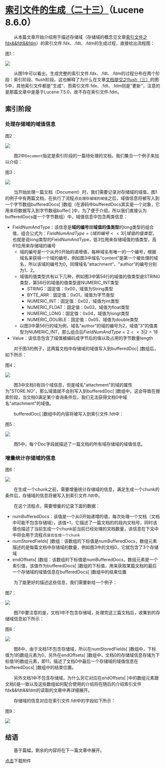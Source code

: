 # [索引文件的生成（二十三）](https://www.amazingkoala.com.cn/Lucene/Index/)（Lucene 8.6.0）

&emsp;&emsp;从本篇文章开始介绍用于描述存储域（存储域的概念见文章[索引文件之fdx&&fdt&&fdm](https://www.amazingkoala.com.cn/Lucene/suoyinwenjian/2020/1013/169.html)）的索引文件.fdx、.fdt、.fdm的生成过程，直接给出流程图：

图1：

<img src="http://www.amazingkoala.com.cn/uploads/lucene/index/索引文件的生成/索引文件的生成（二十三）/1.png">

&emsp;&emsp;从图1中可以看出，生成完整的索引文件.fdx、.fdt、.fdm的过程分布在两个阶段：索引阶段、flush阶段。这也解释了为什么在文章[文档提交之flush（三）](https://www.amazingkoala.com.cn/Lucene/Index/2019/0725/76.html)的图5中，其他索引文件都是"生成"、而索引文件.fdx、.fdt、.fdm则是"更新"，注意的是那篇文章中是基于Lucene 7.5.0，故不存在索引文件.fdm。

## 索引阶段

### 处理存储域的域值信息

图2：

<img src="http://www.amazingkoala.com.cn/uploads/lucene/index/索引文件的生成/索引文件的生成（二十三）/2.png">

&emsp;&emsp;图2中`Document`指定是索引阶段的一篇待处理的文档，我们集合一个例子来加以介绍：

图3：

<img src="http://www.amazingkoala.com.cn/uploads/lucene/index/索引文件的生成/索引文件的生成（二十三）/3.png">

&emsp;&emsp;当开始处理一篇文档（Document）时，我们需要记录对存储域的域值，图1的例子中有两篇文档，在执行了流程点`处理存储域的域值`之后，域值信息将被写入到一个字节数组bufferedDocs[ ]数组（在源码中bufferedDocs其实是一个对象，它用来将数据写入到字节数组buffer[ ]中，为了便于介绍，所以我们直接认为bufferedDocs是一个字节数组）中，域值信息中包含两类信息：

- FieldNumAndType：该信息是**域的编号**跟**域值的值类型**的long类型的组合值，组合公式为：$FieldNumAndType = (域的编号 << 3) | 域值的值类型$，也就是说long类型的FieldNumAndType，低3位用来存储域值的值类型，高61位用来存储域的编号
  - 域的编号是一个从开0开始的递增值，每种域名有唯一的一个编号，根据域名来获得一个域的编号，例如图3中域名”content“是第一个被处理的域名，所以该域的编号为0，同理域名”attachment“、"author"的编号分别为1、2。
  - 域值的值类型共有以下几种，例如图3中第54行的域值的值类型是STRING类型，第56行的域值的值类型是NUMERIC_INT类型
    - STRING：固定值：0x00，域值为String类型
    - BYTE_ARR：固定值：0x01，域值为字节类型
    - NUMERIC_INT：固定值：0x02，域值为int类型
    - NUMERIC_FLOAT：固定值：0x03，域值为float类型
    - NUMERIC_LONG：固定值：0x04，域值为longt类型
    - NUMERIC_DOUBLE：固定值：0x05，域值为double类型
  - 以图3中第56行的域为例，域名"author"的域的编号为2，域值"3"的值类型为NUMERIC_INT，那么组合后$FieldNumAndType = 2 << 3 | 2 = 18$
- Value：该信息包含了域值被编码成字节后的值以及占用的字节数量length

&emsp;&emsp;对于图3的例子，这两篇文档中存储域的域值写入到bufferedDoc[ ]数组后，如下所示：

图4：

<img src="http://www.amazingkoala.com.cn/uploads/lucene/index/索引文件的生成/索引文件的生成（二十三）/4.png">

&emsp;&emsp;图3中文档0有四个域信息，但是域名"attachment"的域的属性为"STORE.NO"，那么域值就不会别写入到bufferedDoc[ ]数组中，这会导致在搜索阶段，当文档0满足某个查询条件后，我们无法获得文档0中域名"attachment"的域值。

&emsp;&emsp;bufferedDoc[ ]数组中的内容将被写入到索引文件.fdt中：

图5：

<img src="http://www.amazingkoala.com.cn/uploads/lucene/index/索引文件的生成/索引文件的生成（二十三）/5.png">

&emsp;&emsp;图5中，每个Doc字段就描述了一篇文档的所有域存储域的域值信息。

### 增量统计存储域的信息

图6：

<img src="http://www.amazingkoala.com.cn/uploads/lucene/index/索引文件的生成/索引文件的生成（二十三）/6.png">

&emsp;&emsp;在生成一个chunk之前，需要增量统计存储域的信息，满足生成一个chunk的条件后，存储域的信息将被写入到索引文件.fdt中。

&emsp;&emsp;在这个流程点，需要增量的记录下面的数据：

- numBufferedDocs：该值是一个从0开始递增的值，每次处理一个文档（文档中可能不包含存储域），该值+1，它描述了一篇文档的的段内文档号，同时该值也描述了当前生成一个chunk前当前已经处理的文档数量，该信息在下文中中将会用于流程点`是否生成一个chunk`
- numStoredFields[ ]数组：该数组的下标值是numBufferedDocs，数组元素描述的是每篇文档中存储域的数量，例如图3中的文档0，它就包含了3个存储域
- endOffsets[ ]数组：该数组的下标值是numBufferedDocs，数组元素是一个索引值，该值作为bufferedDocs[ ]数组的下标值，用来获取某篇文档的最后一个存储域的域值信息在bufferedDocs[ ]数组中的结束位置

&emsp;&emsp;为了能更好的描述这些信息，我们需要新给一个例子：

图7：

<img src="http://www.amazingkoala.com.cn/uploads/lucene/index/索引文件的生成/索引文件的生成（二十三）/7.png">

&emsp;&emsp;图7中要注意的是，文档1中不包含存储域，处理完这三篇文档后，收集到的存储域信息如下所示：

图8：

<img src="http://www.amazingkoala.com.cn/uploads/lucene/index/索引文件的生成/索引文件的生成（二十三）/8.png">

&emsp;&emsp;图8中，由于文档1不包含存储域，所以在numStoredFields[ ]数组中，下标值为1的数组元素为0，另外在endOffsets[ ]数组中，文档0的存储域信息存储为下标值1的数组元素，即11，描述了文档0中最后一个存储域的域值信息在bufferedDocs[ ]数组中的结束位置。

&emsp;&emsp;另外文档1中不包含存储域，为什么另它对应在endOffsets[ ]中的数组元素跟文档0是一致以及这些数组如何配合使用的介绍将在随后的介绍索引文件fdx&&fdt&&fdm的读取的文章中再详细展开。

&emsp;&emsp;存储域的信息对应在索引文件.fdt中的字段如下所示：

图9：

<img src="http://www.amazingkoala.com.cn/uploads/lucene/index/索引文件的生成/索引文件的生成（二十三）/9.png">

## 结语

&emsp;&emsp;基于篇幅，剩余的内容将在下一篇文章中展开。

[点击](http://www.amazingkoala.com.cn/attachment/Lucene/Index/索引文件的生成/索引文件的生成（二十三）/索引文件的生成（二十三）.zip)下载附件
















